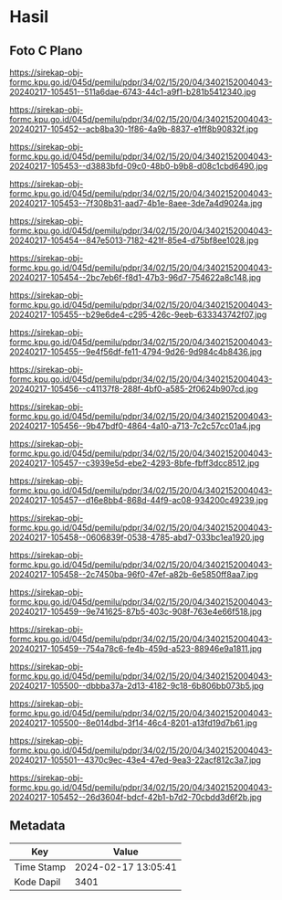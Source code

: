 # Hasil

## Foto C Plano

https://sirekap-obj-formc.kpu.go.id/045d/pemilu/pdpr/34/02/15/20/04/3402152004043-20240217-105451--511a6dae-6743-44c1-a9f1-b281b5412340.jpg

https://sirekap-obj-formc.kpu.go.id/045d/pemilu/pdpr/34/02/15/20/04/3402152004043-20240217-105452--acb8ba30-1f86-4a9b-8837-e1ff8b90832f.jpg

https://sirekap-obj-formc.kpu.go.id/045d/pemilu/pdpr/34/02/15/20/04/3402152004043-20240217-105453--d3883bfd-09c0-48b0-b9b8-d08c1cbd6490.jpg

https://sirekap-obj-formc.kpu.go.id/045d/pemilu/pdpr/34/02/15/20/04/3402152004043-20240217-105453--7f308b31-aad7-4b1e-8aee-3de7a4d9024a.jpg

https://sirekap-obj-formc.kpu.go.id/045d/pemilu/pdpr/34/02/15/20/04/3402152004043-20240217-105454--847e5013-7182-421f-85e4-d75bf8ee1028.jpg

https://sirekap-obj-formc.kpu.go.id/045d/pemilu/pdpr/34/02/15/20/04/3402152004043-20240217-105454--2bc7eb6f-f8d1-47b3-96d7-754622a8c148.jpg

https://sirekap-obj-formc.kpu.go.id/045d/pemilu/pdpr/34/02/15/20/04/3402152004043-20240217-105455--b29e6de4-c295-426c-9eeb-633343742f07.jpg

https://sirekap-obj-formc.kpu.go.id/045d/pemilu/pdpr/34/02/15/20/04/3402152004043-20240217-105455--9e4f56df-fe11-4794-9d26-9d984c4b8436.jpg

https://sirekap-obj-formc.kpu.go.id/045d/pemilu/pdpr/34/02/15/20/04/3402152004043-20240217-105456--c41137f8-288f-4bf0-a585-2f0624b907cd.jpg

https://sirekap-obj-formc.kpu.go.id/045d/pemilu/pdpr/34/02/15/20/04/3402152004043-20240217-105456--9b47bdf0-4864-4a10-a713-7c2c57cc01a4.jpg

https://sirekap-obj-formc.kpu.go.id/045d/pemilu/pdpr/34/02/15/20/04/3402152004043-20240217-105457--c3939e5d-ebe2-4293-8bfe-fbff3dcc8512.jpg

https://sirekap-obj-formc.kpu.go.id/045d/pemilu/pdpr/34/02/15/20/04/3402152004043-20240217-105457--d16e8bb4-868d-44f9-ac08-934200c49239.jpg

https://sirekap-obj-formc.kpu.go.id/045d/pemilu/pdpr/34/02/15/20/04/3402152004043-20240217-105458--0606839f-0538-4785-abd7-033bc1ea1920.jpg

https://sirekap-obj-formc.kpu.go.id/045d/pemilu/pdpr/34/02/15/20/04/3402152004043-20240217-105458--2c7450ba-96f0-47ef-a82b-6e5850ff8aa7.jpg

https://sirekap-obj-formc.kpu.go.id/045d/pemilu/pdpr/34/02/15/20/04/3402152004043-20240217-105459--9e741625-87b5-403c-908f-763e4e66f518.jpg

https://sirekap-obj-formc.kpu.go.id/045d/pemilu/pdpr/34/02/15/20/04/3402152004043-20240217-105459--754a78c6-fe4b-459d-a523-88946e9a1811.jpg

https://sirekap-obj-formc.kpu.go.id/045d/pemilu/pdpr/34/02/15/20/04/3402152004043-20240217-105500--dbbba37a-2d13-4182-9c18-6b806bb073b5.jpg

https://sirekap-obj-formc.kpu.go.id/045d/pemilu/pdpr/34/02/15/20/04/3402152004043-20240217-105500--8e014dbd-3f14-46c4-8201-a13fd19d7b61.jpg

https://sirekap-obj-formc.kpu.go.id/045d/pemilu/pdpr/34/02/15/20/04/3402152004043-20240217-105501--4370c9ec-43e4-47ed-9ea3-22acf812c3a7.jpg

https://sirekap-obj-formc.kpu.go.id/045d/pemilu/pdpr/34/02/15/20/04/3402152004043-20240217-105452--26d3604f-bdcf-42b1-b7d2-70cbdd3d6f2b.jpg


## Metadata

| Key        | Value               |
| ---------- | ------------------- |
| Time Stamp | 2024-02-17 13:05:41 |
| Kode Dapil | 3401                |



